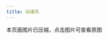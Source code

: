 ```yaml
---
title: 动漫风
---
```


<div class="note note-info">本页面图片已压缩，点击图片可查看原图</div>
<link rel="stylesheet" type="text/css" href="https://cdn.jsdelivr.net/gh/Royce2019/BlogSource/css/gallery.min.css">
<ul class="grid9 effect-39" id="grid9"></ul>
<script>
	for (i = 52; i >= 1; i--) {
		var url = 'https://cdn.jsdelivr.net/gh/Royce2019/BlogGallery/cartoon'
		document.getElementById('grid9').innerHTML += (`<li><a href="${url}/${i}.webp" target="_bank" rel="noopener external nofollow noreferrer"><img src="${url}/s/${i}.webp"></a></li>`);
 	}
</script>
<script src="https://cdn.jsdelivr.net/gh/Royce2019/BlogSource/js/gallery.min.js"></script>
